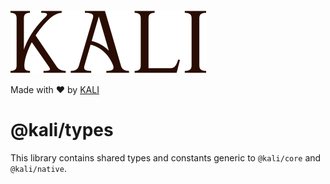![Kali](../../images/logo.svg)

Made with ❤️ by [KALI](https://kali.day/)

# @kali/types

This library contains shared types and constants generic to `@kali/core` and `@kali/native`.
